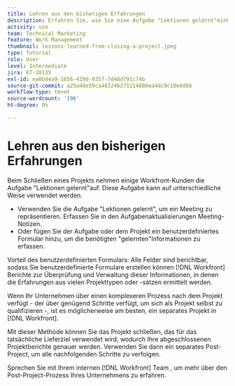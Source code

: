 ```yaml
---
title: Lehren aus den bisherigen Erfahrungen
description: Erfahren Sie, wie Sie eine Aufgabe "Lektionen gelernt"einbeziehen können, um zu ermitteln, was gut gelaufen ist und was beim nächsten Mal verbessert werden kann.
activity: use
team: Technical Marketing
feature: Work Management
thumbnail: lessons-learned-from-closing-a-project.jpeg
type: Tutorial
role: User
level: Intermediate
jira: KT-10135
exl-id: ea0bd4a9-1656-419d-9357-7d48d791c74b
source-git-commit: a25a49e59ca483246271214886ea4dc9c10e8d66
workflow-type: tm+mt
source-wordcount: '196'
ht-degree: 0%

---
```


# Lehren aus den bisherigen Erfahrungen

Beim Schließen eines Projekts nehmen einige Workfront-Kunden die Aufgabe &quot;Lektionen gelernt&quot;auf. Diese Aufgabe kann auf unterschiedliche Weise verwendet werden.

* Verwenden Sie die Aufgabe &quot;Lektionen gelernt&quot;, um ein Meeting zu repräsentieren. Erfassen Sie in den Aufgabenaktualisierungen Meeting-Notizen.
* Oder fügen Sie der Aufgabe oder dem Projekt ein benutzerdefiniertes Formular hinzu, um die benötigten &quot;gelernten&quot;Informationen zu erfassen.

Vorteil des benutzerdefinierten Formulars: Alle Felder sind berichtbar, sodass Sie benutzerdefinierte Formulare erstellen können [!DNL Workfront] Berichte zur Überprüfung und Verwaltung dieser Informationen, in denen die Erfahrungen aus vielen Projekttypen oder -sätzen ermittelt werden.

Wenn Ihr Unternehmen über einen komplexeren Prozess nach dem Projekt verfügt - der über genügend Schritte verfügt, um sich als Projekt selbst zu qualifizieren -, ist es möglicherweise am besten, ein separates Projekt in [!DNL Workfront].

Mit dieser Methode können Sie das Projekt schließen, das für das tatsächliche Lieferziel verwendet wird, wodurch Ihre abgeschlossenen Projektberichte genauer werden. Verwenden Sie dann ein separates Post-Project, um alle nachfolgenden Schritte zu verfolgen.

Sprechen Sie mit Ihrem internen [!DNL Workfront] Team , um mehr über den Post-Project-Prozess Ihres Unternehmens zu erfahren.

